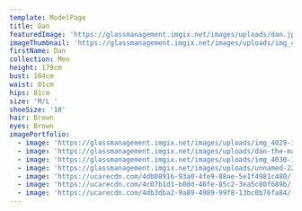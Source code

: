 ```yaml
---
template: ModelPage
title: Dan
featuredImage: 'https://glassmanagement.imgix.net/images/uploads/dan.jpg'
imageThumbnail: 'https://glassmanagement.imgix.net/images/uploads/img_4976.jpg'
firstName: Dan
collection: Men
height: 179cm
bust: 104cm
waist: 81cm
hips: 81cm
size: 'M/L '
shoeSize: '10'
hair: Brown
eyes: Brown
imagePortfolio:
  - image: 'https://glassmanagement.imgix.net/images/uploads/img_4029-1-.jpg'
  - image: 'https://glassmanagement.imgix.net/images/uploads/dan-the-man.jpg'
  - image: 'https://glassmanagement.imgix.net/images/uploads/img_4030-1-.jpg'
  - image: 'https://glassmanagement.imgix.net/images/uploads/unnamed-22.jpg'
  - image: 'https://ucarecdn.com/4db08916-93a0-4fe9-88ae-5e1f4981c480/'
  - image: 'https://ucarecdn.com/4c07b1d1-b0dd-46fe-85c2-3ea5c80f689b/'
  - image: 'https://ucarecdn.com/4db3dba2-9a89-4989-99f8-13bc0b76fa84/'
---
```


